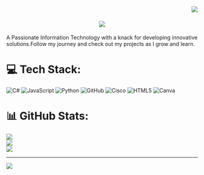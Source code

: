 <img align="right" src="https://visitor-badge.laobi.icu/badge?page_id=salesp07.salesp07" />
<h1 align="center">
    <img src="https://readme-typing-svg.herokuapp.com/?font=Righteous&size=35&center=true&vCenter=true&width=500&height=70&duration=4000&lines=Hi+There!+👋;+I'm+Oarabile Selekane+!⭐⭐+;+I'm+a+Full-Stack+Developer👩🏻‍💻;" />
</h1>
A Passionate Information Technology with a knack for developing innovative solutions.Follow my journey and check out my projects as I grow and learn.



# 💻 Tech Stack:
![C#](https://img.shields.io/badge/c%23-%23239120.svg?style=for-the-badge&logo=csharp&logoColor=white) ![JavaScript](https://img.shields.io/badge/javascript-%23323330.svg?style=for-the-badge&logo=javascript&logoColor=%23F7DF1E) ![Python](https://img.shields.io/badge/python-3670A0?style=for-the-badge&logo=python&logoColor=ffdd54) ![GitHub](https://img.shields.io/badge/github-%23121011.svg?style=for-the-badge&logo=github&logoColor=white) ![Cisco](https://img.shields.io/badge/cisco-%23049fd9.svg?style=for-the-badge&logo=cisco&logoColor=black) ![HTML5](https://img.shields.io/badge/html5-%23E34F26.svg?style=for-the-badge&logo=html5&logoColor=white) ![Canva](https://img.shields.io/badge/Canva-%2300C4CC.svg?style=for-the-badge&logo=Canva&logoColor=white)
# 📊 GitHub Stats:
![](https://github-readme-stats.vercel.app/api?username=Oarabile24&theme=dark&hide_border=false&include_all_commits=false&count_private=false)<br/>
![](https://github-readme-streak-stats.herokuapp.com/?user=Oarabile24&theme=dark&hide_border=false)<br/>
![](https://github-readme-stats.vercel.app/api/top-langs/?username=Oarabile24&theme=dark&hide_border=false&include_all_commits=false&count_private=false&layout=compact)

---
[![](https://visitcount.itsvg.in/api?id=Oarabile24&icon=0&color=0)](https://visitcount.itsvg.in)

<!-- Proudly created with GPRM ( https://gprm.itsvg.in ) -->
